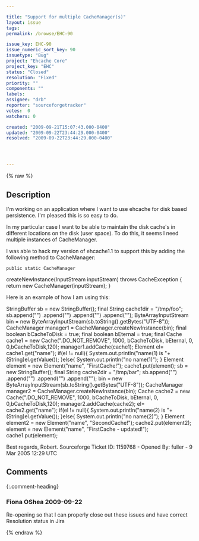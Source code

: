 ```yaml
---

title: "Support for multiple CacheManager(s)"
layout: issue
tags: 
permalink: /browse/EHC-90

issue_key: EHC-90
issue_numeric_sort_key: 90
issuetype: "Bug"
project: "Ehcache Core"
project_key: "EHC"
status: "Closed"
resolution: "Fixed"
priority: ""
components: ""
labels: 
assignee: "drb"
reporter: "sourceforgetracker"
votes:  0
watchers: 0

created: "2009-09-21T15:07:43.000-0400"
updated: "2009-09-22T23:44:29.000-0400"
resolved: "2009-09-22T23:44:29.000-0400"




---
```


{% raw %}

## Description

<div markdown="1" class="description">

I'm working on an application where I want to use
ehcache for disk based persistence.  I'm pleased this
is so easy to do.

In my particular case I want to be able to maintain the
disk cache's in different locations on the disk (user
space).  To do this, it seems I need multiple instances
of CacheManager.

I was able to hack my version of ehcache1.1 to support
this by adding the following method to CacheManager:

    public static CacheManager
createNewInstance(InputStream inputStream) throws
CacheException \{
        return new CacheManager(inputStream);
     }


Here is an example of how I am using this:

  StringBuffer sb = new StringBuffer();
  final String cache1dir = "/tmp/foo";
  sb.append("<ehcache>")
      .append("<diskStore path='"+cache1dir+"'/>")
   .append("<defaultCache />")
   .append("</ehcache>");
  ByteArrayInputStream bin = new
ByteArrayInputStream(sb.toString().getBytes("UTF-8"));
  CacheManager manager1 =
CacheManager.createNewInstance(bin);
  final boolean bCacheToDisk = true;
  final boolean bEternal = true;
  final Cache cache1 = new Cache(".DO\_NOT\_REMOVE",
1000, bCacheToDisk, bEternal, 0, 0,bCacheToDisk,120);
  manager1.addCache(cache1);
  Element el= cache1.get("name");
  if(el != null)\{
   System.out.println("name(1) is "+(String)el.getValue());
  \}else\{
   System.out.println("no name(1)");
  \}
  Element element = new Element("name", "FirstCache!");
  cache1.put(element);
  sb = new StringBuffer();
  final String cache2dir = "/tmp/bar";
  sb.append("<ehcache>")
      .append("<diskStore path='"+cache2dir+"'/>")
   .append("<defaultCache />")
   .append("</ehcache>");
  bin = new
ByteArrayInputStream(sb.toString().getBytes("UTF-8"));
  CacheManager manager2 =
CacheManager.createNewInstance(bin);
  Cache cache2 = new Cache(".DO\_NOT\_REMOVE", 1000,
bCacheToDisk, bEternal, 0, 0,bCacheToDisk,120);
  manager2.addCache(cache2);
  el= cache2.get("name");
  if(el != null)\{
   System.out.println("name(2) is "+(String)el.getValue());
  \}else\{
   System.out.println("no name(2)");
  \}
  Element element2 = new Element("name", "SecondCache!");
  cache2.put(element2);
  element = new Element("name", "FirstCache - updated!");
  cache1.put(element);

Best regards,
Robert.
Sourceforge Ticket ID: 1159768 - Opened By: fuller - 9 Mar 2005 12:29 UTC

</div>

## Comments


{:.comment-heading}
### **Fiona OShea** <span class="date">2009-09-22</span>

<div markdown="1" class="comment">

Re-opening so that I can properly close out these issues and have correct Resolution status in Jira

</div>



{% endraw %}

